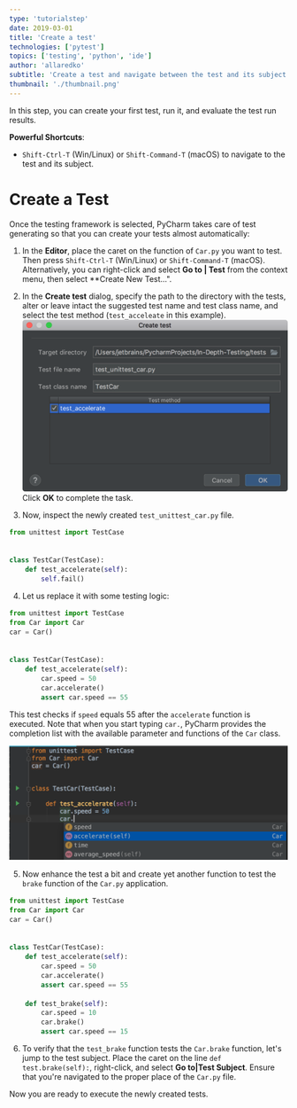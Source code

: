 ```yaml
---
type: 'tutorialstep'
date: 2019-03-01
title: 'Create a test'
technologies: ['pytest']
topics: ['testing', 'python', 'ide']
author: 'allaredko'
subtitle: 'Create a test and navigate between the test and its subject.'
thumbnail: './thumbnail.png'
---
```


In this step, you can create your first test, run it, and evaluate the test run results.

**Powerful Shortcuts**: 
-  `Shift-Ctrl-T` (Win/Linux) or `Shift-Command-T` (macOS) to navigate to the test and its subject.

# Create a Test

Once the testing framework is selected, PyCharm takes care of test generating so that you can 
create your tests almost automatically:

1. In the **Editor**, place the caret on the function of `Car.py` you want to test. Then press 
`Shift-Ctrl-T` (Win/Linux) or `Shift-Command-T` (macOS). Alternatively, you can right-click and select
**Go to | Test** from the context menu, then select **Create New Test...".

2. In the **Create test** dialog, specify the path to the directory with the tests, alter or leave intact 
the suggested test name and test class name, and select the test method (`test_acceleate` in this example). 
 ![Create test dialog](screenshots/test_create_test_dialog.png)
Click **OK** to complete the task.

3. Now, inspect the newly created ``test_unittest_car.py`` file.

```python
from unittest import TestCase


class TestCar(TestCase):
    def test_accelerate(self):
        self.fail()
```

4. Let us replace it with some testing logic:

```python
from unittest import TestCase
from Car import Car
car = Car()
 
 
class TestCar(TestCase):
    def test_accelerate(self):
        car.speed = 50
        car.accelerate()
        assert car.speed == 55
```

This test checks if `speed` equals 55 after the `accelerate` function is executed.
Note that when you start typing `car.`, PyCharm provides the completion list with the 
available parameter and functions of the `Car` class.

![Code completion](screenshots/test_code_completion.png)

5. Now enhance the test a bit and create yet another function to test the `brake` function of the 
`Car.py` application.

```python
from unittest import TestCase
from Car import Car
car = Car()
 
 
class TestCar(TestCase):
    def test_accelerate(self):
        car.speed = 50
        car.accelerate()
        assert car.speed == 55
        
    def test_brake(self):
        car.speed = 10
        car.brake()
        assert car.speed == 15
```

6. To verify that the `test_brake` function tests the `Car.brake` function, let's jump to the test subject.
Place the caret on the line `def test.brake(self):`, right-click, and select **Go to|Test Subject**.
Ensure that you're navigated to the proper place of the `Car.py` file.

Now you are ready to execute the newly created tests.
